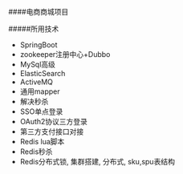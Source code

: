 ####电商商城项目


#####所用技术
* SpringBoot 
* zookeeper注册中心+Dubbo
* MySql高级
* ElasticSearch 
* ActiveMQ 
* 通用mapper 
* 解决秒杀
* SSO单点登录
* OAuth2协议三方登录
* 第三方支付接口对接 
* Redis lua脚本
* Redis秒杀 
* Redis分布式锁, 集群搭建, 分布式, sku,spu表结构

